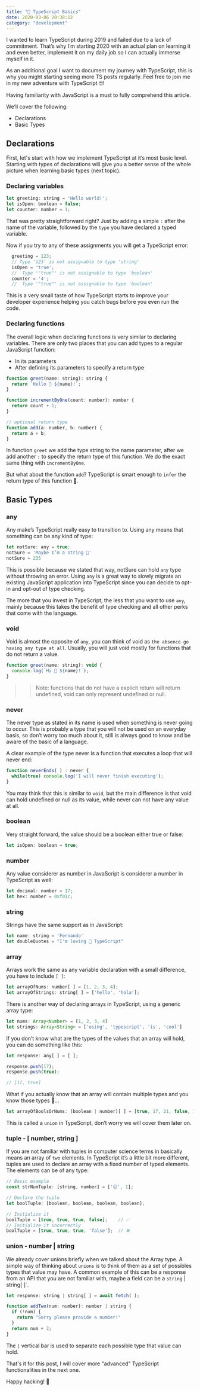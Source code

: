 ```yaml
---
title: "🍄 TypeScript Basics"
date: 2020-03-06 20:38:12
category: "development"
---
```


I wanted to learn TypeScript during 2019 and failed due to a lack of commitment. That’s why I’m starting 2020 with an actual plan on learning it and even better, implement it on my daily job so I can actually immerse myself in it.

As an additional goal I want to document my journey with TypeScript, this is why you might starting seeing more TS posts regularly.
Feel free to join me in my new adventure with TypeScript 🤓!

Having familiarity with JavaScript is a must to fully comprehend this article.

We’ll cover the following:

* Declarations
* Basic Types

## Declarations
First, let's start with how we implement TypeScript at it’s most basic level. Starting with types of declarations will give you a better sense of the whole picture when learning basic types (next topic).

### Declaring variables
```js
let greeting: string = 'Hello world!';
let isOpen: boolean = false;
let counter: number = 1;
```
That was pretty straightforward right?
Just by adding a simple `:` after the name of the variable, followed by the `type` you have declared a typed variable.

Now if you try to any of these assignments you will get a TypeScript error:
```js
  greeting = 123;
  // Type '123' is not assignable to type 'string'
  isOpen = 'true';
  //  Type '"true"' is not assignable to type 'boolean'
  counter = '4';
  //  Type '"true"' is not assignable to type 'boolean'
```
This is a very small taste of how TypeScript starts to improve your developer experience helping you catch bugs before you even run the code.

### Declaring functions

The overall logic when declaring functions is very similar to declaring variables.
There are only two places that you can add types to a regular JavaScript function:
* In its parameters
* After defining its parameters to specify a return type

```js
function greet(name: string): string {
  return `Hello 👋 ${name}!`;
}

function incrementByOne(count: number): number {
  return count + 1;
}

// optional return type
function add(a: number, b: number) {
  return a + b;
}
```

In function `greet` we add the type string to the name parameter, after we add another `:` to specify the return type of this function.
We do the exact same thing with `incrementByOne`.

But what about the function `add`?
TypeScript is smart enough to `infer` the return type of this function 🤯.

## Basic Types

### any
Any make’s TypeScript really easy to transition to. Using any means that something can be any kind of type:

```js
let notSure: any = true;
notSure = 'Maybe I’m a string 🤔'
notSure = 235
```

This is possible because we stated that way, notSure can hold `any` type without throwing an error.
Using `any` is a great way to slowly migrate an existing JavaScript application into TypeScript since you can decide to opt-in and opt-out of type checking.

The more that you invest in TypeScript, the less that you want to use `any`, mainly because this takes the benefit of type checking and all other perks that come with the language.

### void

Void is almost the opposite of  `any`, you can think of void as `the absence go having any type at all`.
Usually, you will just void mostly for functions that do not return a value.

```js
function greet(name: string): void {
  console.log(`Hi 👋 ${name}!`);
}
```
>> Note: functions that do not have a explicit return will return undefined, void can only represent undefined or null.

### never

The never type as stated in its name is used when something is never going to occur. This is probably a type that you will not be used on an everyday basis, so don’t worry too much about it, still is always good to know and be aware of the basic of a language.

A clear example of the type never is a function that executes a loop that will never end:
```js
function neverEnds( ) : never {
  while(true) console.log('I will never finish executing');
}
```
You may think that this is similar to `void`, but the main difference is that void can hold undefined or null as its value, while never can not have any value at all.

### boolean
Very straight forward, the value should be a boolean either true or false:
```js
let isOpen: boolean = true;
```

### number
Any value considerer as number in JavaScript is considerer a number in TypeScript as well:
```js
let decimal: number = 17;
let hex: number = 0xf01c;
```

### string
Strings have the same support as in JavaScript:
```js
let name: string = 'Fernando'
let doubleQuotes = "I'm loving 🥰 TypeScript"
```

### array
Arrays work the same as any variable declaration with a small difference, you have to include `[ ]`:
```js
let arrayOfNums: number[ ] = [1, 2, 3, 4];
let arrayOfStrings: string[ ] = ['hello', 'hola'];
```
There is another way of declaring arrays in TypeScript, using a generic array type:
```js
let nums: Array<Number> = [1, 2, 3, 4]
let strings: Array<String> = ['using', 'typescript', 'is', 'cool']
```
If you don’t know what are the types of the values that an array will hold, you can do something like this:
```js
let response: any[ ] = [ ];

response.push(17);
response.push(true);

// [17, true]
```

What if you actually know that an array will contain multiple types and you know those types 🤔…
```js
let arrayOfBoolsOrNums: (boolean | number)[ ] = [true, 17, 21, false, 128, 14, false];
```
This is called a `union` in TypeScript, don’t worry we will cover them later on.

### tuple - [ number, string ]

If you are not familiar with tuples in computer science terms in basically means an array of `two` elements. In TypeScript it’s a little bit more different, tuples are used to declare an array with a fixed number of typed elements. The elements can be of any type:

```js
// Basic example
const strNumTuple: [string, number] = ['😊', 1];

// Declare the tuple
let boolTuple: [boolean, boolean, boolean, boolean];

// Initialize it
boolTuple = [true, true, true, false];    // ✅
// Initialize it incorrectly
boolTuple = [true, true, true, 'false'];  // ❌
```

### union - number | string
We already cover unions briefly when we talked about the Array type. A simple way of thinking about `unions` is to think of them as a set of possibles types that value may have.
A common example of this can be a response from an API that you are not familiar with, maybe a field can be a `string` | string[ ]`.

```js
let response: string | string[ ] = await fetch( );

function addTwo(num: number): number | string {
  if (!num) {
    return "Sorry please provide a number!"
  }
  return num + 2;
}
```
The `|` vertical bar is used to separate each possible type that value can hold.

That's it for this post, I will cover more "advanced" TypeScript functionalities in the next one.

Happy hacking! 👻

